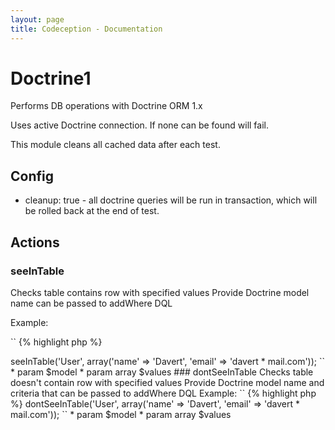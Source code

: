 ```yaml
---
layout: page
title: Codeception - Documentation
---
```


# Doctrine1

Performs DB operations with Doctrine ORM 1.x

Uses active Doctrine connection. If none can be found will fail.

This module cleans all cached data after each test.

## Config
* cleanup: true - all doctrine queries will be run in transaction, which will be rolled back at the end of test.


## Actions


### seeInTable


Checks table contains row with specified values
Provide Doctrine model name can be passed to addWhere DQL

Example:

``
{% highlight php %}
<?php
$I->seeInTable('User', array('name' => 'Davert', 'email' => 'davert * mail.com'));

``

 * param $model
 * param array $values

### dontSeeInTable


Checks table doesn't contain row with specified values
Provide Doctrine model name and criteria that can be passed to addWhere DQL

Example:

``
{% highlight php %}
<?php
$I->dontSeeInTable('User', array('name' => 'Davert', 'email' => 'davert * mail.com'));

``

 * param $model
 * param array $values
